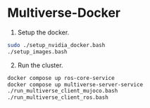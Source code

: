 # Multiverse-Docker

1. Setup the docker.

```bash
sudo ./setup_nvidia_docker.bash
./setup_images.bash
```

2. Run the cluster.

```bash
docker compose up ros-core-service
docker compose up multiverse-server-service
./run_multiverse_client_mujoco.bash
./run_multiverse_client_ros.bash
```
